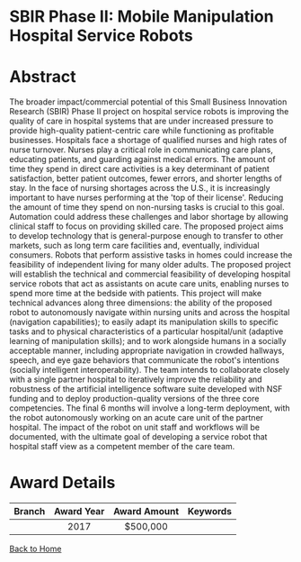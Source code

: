 
SBIR Phase II: Mobile Manipulation Hospital Service Robots
==========================================================

# Abstract


The broader impact/commercial potential of this Small Business Innovation Research (SBIR) Phase II project on hospital service robots is improving the quality of care in hospital systems that are under increased pressure to provide high-quality patient-centric care while functioning as profitable businesses. Hospitals face a shortage of qualified nurses and high rates of nurse turnover. Nurses play a critical role in communicating care plans, educating patients, and guarding against medical errors. The amount of time they spend in direct care activities is a key determinant of patient satisfaction, better patient outcomes, fewer errors, and shorter lengths of stay. In the face of nursing shortages across the U.S., it is increasingly important to have nurses performing at the 'top of their license'. Reducing the amount of time they spend on non-nursing tasks is crucial to this goal. Automation could address these challenges and labor shortage by allowing clinical staff to focus on providing skilled care. The proposed project aims to develop technology that is general-purpose enough to transfer to other markets, such as long term care facilities and, eventually, individual consumers. Robots that perform assistive tasks in homes could increase the feasibility of independent living for many older adults. The proposed project will establish the technical and commercial feasibility of developing hospital service robots that act as assistants on acute care units, enabling nurses to spend more time at the bedside with patients. This project will make technical advances along three dimensions: the ability of the proposed robot to autonomously navigate within nursing units and across the hospital (navigation capabilities); to easily adapt its manipulation skills to specific tasks and to physical characteristics of a particular hospital/unit (adaptive learning of manipulation skills); and to work alongside humans in a socially acceptable manner, including appropriate navigation in crowded hallways, speech, and eye gaze behaviors that communicate the robot's intentions (socially intelligent interoperability). The team intends to collaborate closely with a single partner hospital to iteratively improve the reliability and robustness of the artificial intelligence software suite developed with NSF funding and to deploy production-quality versions of the three core competencies. The final 6 months will involve a long-term deployment, with the robot autonomously working on an acute care unit of the partner hospital. The impact of the robot on unit staff and workflows will be documented, with the ultimate goal of developing a service robot that hospital staff view as a competent member of the care team.  

# Award Details

|Branch|Award Year|Award Amount|Keywords|
| :---: | :---: | :---: | :---: |
||2017|$500,000||
  
  


[Back to Home](https://github.com/chrischow/dod_sbir_awards/Reports/JT/#329)